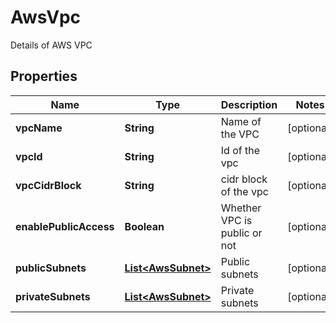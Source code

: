 

# AwsVpc

Details of AWS VPC

## Properties

Name | Type | Description | Notes
------------ | ------------- | ------------- | -------------
**vpcName** | **String** | Name of the VPC |  [optional]
**vpcId** | **String** | Id of the vpc |  [optional]
**vpcCidrBlock** | **String** | cidr block of the vpc |  [optional]
**enablePublicAccess** | **Boolean** | Whether VPC is public or not |  [optional]
**publicSubnets** | [**List&lt;AwsSubnet&gt;**](AwsSubnet.md) | Public subnets |  [optional]
**privateSubnets** | [**List&lt;AwsSubnet&gt;**](AwsSubnet.md) | Private subnets |  [optional]




